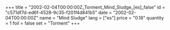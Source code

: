 +++
title = "2002-02-04T00:00:00Z_Torment_Mind_Sludge_[es]_false"
id = "c571df7d-ed6f-4528-9c35-f201f4d841b5"
date = "2002-02-04T00:00:00Z"
name = "Mind Sludge"
lang = ["es"]
price = "0.18"
quantity = 1
foil = false
set = "Torment"
+++
